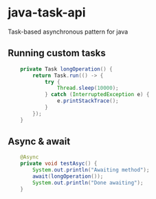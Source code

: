 # java-task-api
Task-based asynchronous pattern for java


## Running custom tasks
```java
    private Task longOperation() {
        return Task.run(() -> {
            try {
                Thread.sleep(10000);
            } catch (InterruptedException e) {
                e.printStackTrace();
            }
        });
    }
```

## Async & await
```java
    @Async
    private void testAsyc() {
        System.out.println("Awaiting method");
        await(longOperation());
        System.out.println("Done awaiting");
    }
```